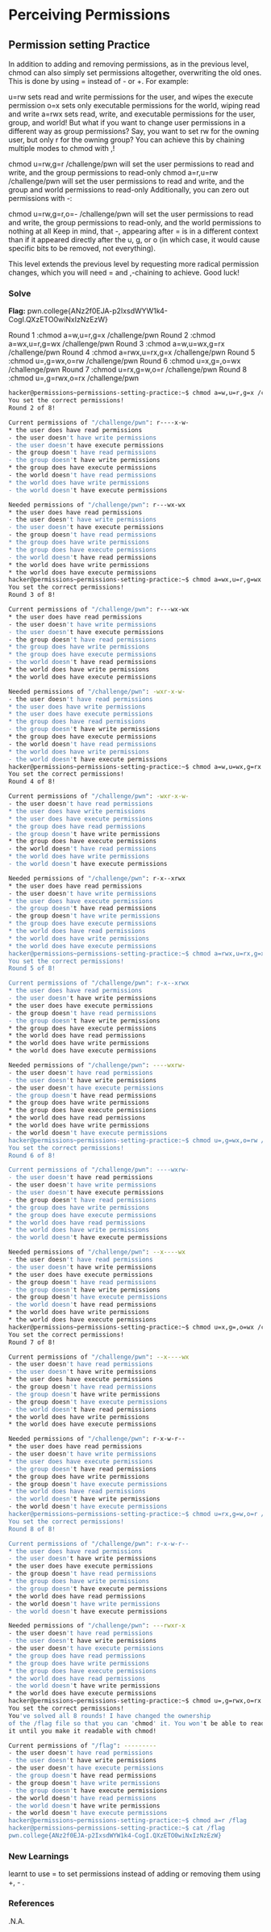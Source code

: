 # Perceiving Permissions

## Permission setting Practice

In addition to adding and removing permissions, as in the previous level, chmod can also simply set permissions altogether, overwriting the old ones. This is done by using = instead of - or +. For example:

u=rw sets read and write permissions for the user, and wipes the execute permission
o=x sets only executable permissions for the world, wiping read and write
a=rwx sets read, write, and executable permissions for the user, group, and world!
But what if you want to change user permissions in a different way as group permissions? Say, you want to set rw for the owning user, but only r for the owning group? You can achieve this by chaining multiple modes to chmod with ,!

chmod u=rw,g=r /challenge/pwn will set the user permissions to read and write, and the group permissions to read-only
chmod a=r,u=rw /challenge/pwn will set the user permissions to read and write, and the group and world permissions to read-only
Additionally, you can zero out permissions with -:

chmod u=rw,g=r,o=- /challenge/pwn will set the user permissions to read and write, the group permissions to read-only, and the world permissions to nothing at all
Keep in mind, that -, appearing after = is in a different context than if it appeared directly after the u, g, or o (in which case, it would cause specific bits to be removed, not everything).

This level extends the previous level by requesting more radical permission changes, which you will need = and ,-chaining to achieve. Good luck!

### Solve
**Flag:** pwn.college{ANz2f0EJA-p2IxsdWYW1k4-CogI.QXzETO0wiNxIzNzEzW}

Round 1 :chmod a=w,u=r,g=x /challenge/pwn
Round 2 :chmod a=wx,u=r,g=wx /challenge/pwn
Round 3 :chmod a=w,u=wx,g=rx /challenge/pwn
Round 4 :chmod a=rwx,u=rx,g=x /challenge/pwn
Round 5 :chmod u=,g=wx,o=rw /challenge/pwn
Round 6 :chmod u=x,g=,o=wx /challenge/pwn
Round 7 :chmod u=rx,g=w,o=r /challenge/pwn
Round 8 :chmod u=,g=rwx,o=rx /challenge/pwn


```bash
hacker@permissions~permissions-setting-practice:~$ chmod a=w,u=r,g=x /challenge/pwn
You set the correct permissions!
Round 2 of 8!

Current permissions of "/challenge/pwn": r----x-w-
* the user does have read permissions
- the user doesn't have write permissions
- the user doesn't have execute permissions
- the group doesn't have read permissions
- the group doesn't have write permissions
* the group does have execute permissions
- the world doesn't have read permissions
* the world does have write permissions
- the world doesn't have execute permissions

Needed permissions of "/challenge/pwn": r---wx-wx
* the user does have read permissions
- the user doesn't have write permissions
- the user doesn't have execute permissions
- the group doesn't have read permissions
* the group does have write permissions
* the group does have execute permissions
- the world doesn't have read permissions
* the world does have write permissions
* the world does have execute permissions
hacker@permissions~permissions-setting-practice:~$ chmod a=wx,u=r,g=wx /challenge/pwn
You set the correct permissions!
Round 3 of 8!

Current permissions of "/challenge/pwn": r---wx-wx
* the user does have read permissions
- the user doesn't have write permissions
- the user doesn't have execute permissions
- the group doesn't have read permissions
* the group does have write permissions
* the group does have execute permissions
- the world doesn't have read permissions
* the world does have write permissions
* the world does have execute permissions

Needed permissions of "/challenge/pwn": -wxr-x-w-
- the user doesn't have read permissions
* the user does have write permissions
* the user does have execute permissions
* the group does have read permissions
- the group doesn't have write permissions
* the group does have execute permissions
- the world doesn't have read permissions
* the world does have write permissions
- the world doesn't have execute permissions
hacker@permissions~permissions-setting-practice:~$ chmod a=w,u=wx,g=rx /challenge/pwn
You set the correct permissions!
Round 4 of 8!

Current permissions of "/challenge/pwn": -wxr-x-w-
- the user doesn't have read permissions
* the user does have write permissions
* the user does have execute permissions
* the group does have read permissions
- the group doesn't have write permissions
* the group does have execute permissions
- the world doesn't have read permissions
* the world does have write permissions
- the world doesn't have execute permissions

Needed permissions of "/challenge/pwn": r-x--xrwx
* the user does have read permissions
- the user doesn't have write permissions
* the user does have execute permissions
- the group doesn't have read permissions
- the group doesn't have write permissions
* the group does have execute permissions
* the world does have read permissions
* the world does have write permissions
* the world does have execute permissions
hacker@permissions~permissions-setting-practice:~$ chmod a=rwx,u=rx,g=x /challenge/pwn
You set the correct permissions!
Round 5 of 8!

Current permissions of "/challenge/pwn": r-x--xrwx
* the user does have read permissions
- the user doesn't have write permissions
* the user does have execute permissions
- the group doesn't have read permissions
- the group doesn't have write permissions
* the group does have execute permissions
* the world does have read permissions
* the world does have write permissions
* the world does have execute permissions

Needed permissions of "/challenge/pwn": ----wxrw-
- the user doesn't have read permissions
- the user doesn't have write permissions
- the user doesn't have execute permissions
- the group doesn't have read permissions
* the group does have write permissions
* the group does have execute permissions
* the world does have read permissions
* the world does have write permissions
- the world doesn't have execute permissions
hacker@permissions~permissions-setting-practice:~$ chmod u=,g=wx,o=rw /challenge/pwn
You set the correct permissions!
Round 6 of 8!

Current permissions of "/challenge/pwn": ----wxrw-
- the user doesn't have read permissions
- the user doesn't have write permissions
- the user doesn't have execute permissions
- the group doesn't have read permissions
* the group does have write permissions
* the group does have execute permissions
* the world does have read permissions
* the world does have write permissions
- the world doesn't have execute permissions

Needed permissions of "/challenge/pwn": --x----wx
- the user doesn't have read permissions
- the user doesn't have write permissions
* the user does have execute permissions
- the group doesn't have read permissions
- the group doesn't have write permissions
- the group doesn't have execute permissions
- the world doesn't have read permissions
* the world does have write permissions
* the world does have execute permissions
hacker@permissions~permissions-setting-practice:~$ chmod u=x,g=,o=wx /challenge/pwn
You set the correct permissions!
Round 7 of 8!

Current permissions of "/challenge/pwn": --x----wx
- the user doesn't have read permissions
- the user doesn't have write permissions
* the user does have execute permissions
- the group doesn't have read permissions
- the group doesn't have write permissions
- the group doesn't have execute permissions
- the world doesn't have read permissions
* the world does have write permissions
* the world does have execute permissions

Needed permissions of "/challenge/pwn": r-x-w-r--
* the user does have read permissions
- the user doesn't have write permissions
* the user does have execute permissions
- the group doesn't have read permissions
* the group does have write permissions
- the group doesn't have execute permissions
* the world does have read permissions
- the world doesn't have write permissions
- the world doesn't have execute permissions
hacker@permissions~permissions-setting-practice:~$ chmod u=rx,g=w,o=r /challenge/pwn
You set the correct permissions!
Round 8 of 8!

Current permissions of "/challenge/pwn": r-x-w-r--
* the user does have read permissions
- the user doesn't have write permissions
* the user does have execute permissions
- the group doesn't have read permissions
* the group does have write permissions
- the group doesn't have execute permissions
* the world does have read permissions
- the world doesn't have write permissions
- the world doesn't have execute permissions

Needed permissions of "/challenge/pwn": ---rwxr-x
- the user doesn't have read permissions
- the user doesn't have write permissions
- the user doesn't have execute permissions
* the group does have read permissions
* the group does have write permissions
* the group does have execute permissions
* the world does have read permissions
- the world doesn't have write permissions
* the world does have execute permissions
hacker@permissions~permissions-setting-practice:~$ chmod u=,g=rwx,o=rx /challenge/pwn
You set the correct permissions!
You've solved all 8 rounds! I have changed the ownership
of the /flag file so that you can 'chmod' it. You won't be able to read
it until you make it readable with chmod!

Current permissions of "/flag": ---------
- the user doesn't have read permissions
- the user doesn't have write permissions
- the user doesn't have execute permissions
- the group doesn't have read permissions
- the group doesn't have write permissions
- the group doesn't have execute permissions
- the world doesn't have read permissions
- the world doesn't have write permissions
- the world doesn't have execute permissions
hacker@permissions~permissions-setting-practice:~$ chmod a=r /flag
hacker@permissions~permissions-setting-practice:~$ cat /flag
pwn.college{ANz2f0EJA-p2IxsdWYW1k4-CogI.QXzETO0wiNxIzNzEzW}
```

### New Learnings
learnt to use = to set permissions instead of adding or removing them using +, - .

### References 
.N.A.
